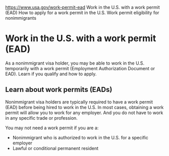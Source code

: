 

https://www.usa.gov/work-permit-ead
Work in the U.S. with a work permit (EAD)
How to apply for a work permit in the U.S.
Work permit eligibility for nonimmigrants

Work in the U.S. with a work permit (EAD)
=========================================

As a nonimmigrant visa holder, you may be able to work in the U.S. temporarily with a work permit (Employment Authorization Document or EAD). Learn if you qualify and how to apply.

**Learn about work permits (EADs)**
-----------------------------------

Nonimmigrant visa holders are typically required to have a work permit (EAD) before being hired to work in the U.S. In most cases, obtaining a work permit will allow you to work for any employer. And you do not have to work in any specific trade or profession.

You may not need a work permit if you are a:

* Nonimmigrant who is authorized to work in the U.S. for a specific employer
* Lawful or conditional permanent resident
